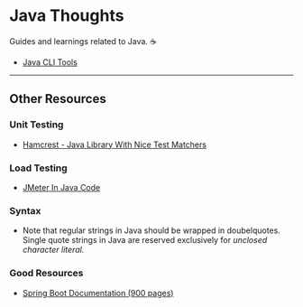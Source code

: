 # Java Thoughts
Guides and learnings related to Java. ☕️ 

- [Java CLI Tools](https://github.com/JimLynchCodes/Java-Thoughts/blob/main/CLI-Tools.md)

---

## Other Resources

### Unit Testing
- [Hamcrest - Java Library With Nice Test Matchers]( https://hamcrest.org/JavaHamcrest/tutorial)

### Load Testing

- [JMeter In Java Code](https://octoperf.com/blog/2023/03/29/jmeter-in-code/#conclusion)

### Syntax

- Note that regular strings in Java should be wrapped in doubelquotes. Single quote strings in Java are reserved exclusively for _unclosed character literal._

### Good Resources

- [Spring Boot Documentation (900 pages)](https://docs.spring.io/spring-boot/docs/current/reference/pdf/spring-boot-reference.pdf)

